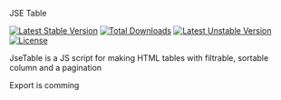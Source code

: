 JSE Table

[![Latest Stable Version](http://poser.pugx.org/eltharin/jsetable/v)](https://packagist.org/packages/eltharin/jsetable)
[![Total Downloads](http://poser.pugx.org/eltharin/jsetable/downloads)](https://packagist.org/packages/eltharin/jsetable)
[![Latest Unstable Version](http://poser.pugx.org/eltharin/jsetable/v/unstable)](https://packagist.org/packages/eltharin/jsetable)
[![License](http://poser.pugx.org/eltharin/jsetable/license)](https://packagist.org/packages/eltharin/jsetable)

JseTable is a JS script for making HTML tables with filtrable, sortable column and a pagination

Export is comming